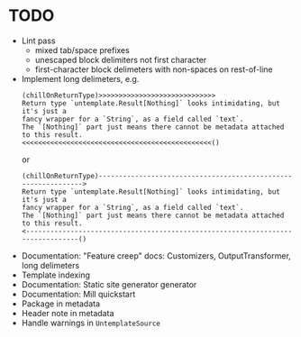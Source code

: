 # TODO

* Lint pass
    - mixed tab/space prefixes
    - unescaped block delimiters not first character
    - first-character block delimeters with non-spaces on rest-of-line
* Implement long delimeters, e.g.
  ```
  (chillOnReturnType)>>>>>>>>>>>>>>>>>>>>>>>>>>>>>
  Return type `untemplate.Result[Nothing]` looks intimidating, but it's just a
  fancy wrapper for a `String`, as a field called `text`.
  The `[Nothing]` part just means there cannot be metadata attached to this result.
  <<<<<<<<<<<<<<<<<<<<<<<<<<<<<<<<<<<<<<<<<<<<<<<()
  ```
  or
  ```
  (chillOnReturnType)--------------------------------------------------------------->
  Return type `untemplate.Result[Nothing]` looks intimidating, but it's just a
  fancy wrapper for a `String`, as a field called `text`.
  The `[Nothing]` part just means there cannot be metadata attached to this result.
  <--------------------------------------------------------------------------------()
  ```
 * Documentation: "Feature creep" docs: Customizers, OutputTransformer, long delimeters
 * Template indexing
 * Documentation: Static site generator generator
 * Documentation: Mill quickstart
 * Package in metadata
 * Header note in metadata
 * Handle warnings in `UntemplateSource`


